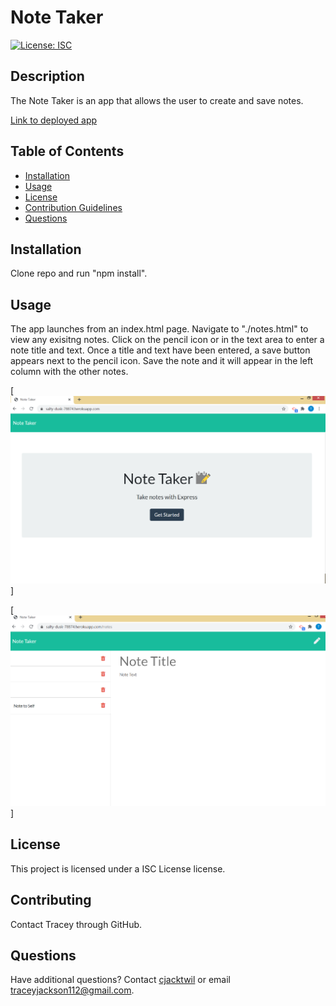 
# Note Taker
[![License: ISC](https://img.shields.io/badge/License-ISC-blue.svg)](https://opensource.org/licenses/ISC)

## Description
The Note Taker is an app that allows the user to create and save notes.

[Link to deployed app](https://salty-dusk-78874.herokuapp.com/)
  
## Table of Contents
* [Installation](#installation)
* [Usage](#usage)
* [License](#license)
* [Contribution Guidelines](#contributing)
* [Questions](#questions)
 
## Installation
Clone repo and run "npm install".

## Usage
The app launches from an index.html page. Navigate to "./notes.html" to view any exisitng notes. Click on the pencil icon or in the text area to enter a note title and text. Once a title and text have been entered, a save button appears next to the pencil icon. Save the note and it will appear in the left column with the other notes.

[![Index Screenshot](./assets/images/screenshot_index.png)]

[![Notes Screenshot](./assets/images/screenshot_notes.png)]


## License
This project is licensed under a ISC License license. 

## Contributing
Contact Tracey through GitHub.

## Questions
Have additional questions? Contact [cjacktwil](http://github.com.cjacktwil) or email traceyjackson112@gmail.com.
